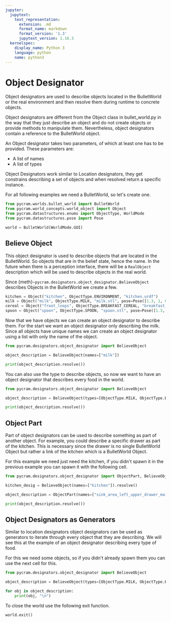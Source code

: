 ```yaml
---
jupyter:
  jupytext:
    text_representation:
      extension: .md
      format_name: markdown
      format_version: '1.3'
      jupytext_version: 1.16.3
  kernelspec:
    display_name: Python 3
    language: python
    name: python3
---
```


# Object Designator

Object designators are used to describe objects located in the BulletWorld or the real environment and then resolve them
during runtime to concrete objects.

Object designators are different from the Object class in bullet_world.py in the way that they just describe an object
and do not create objects or provide methods to manipulate them. Nevertheless, object designators contain a reference to
the BulletWorld object.

An Object designator takes two parameters, of which at least one has to be provided. These parameters are:

* A list of names
* A list of types

Object Designators work similar to Location designators, they get constrains describing a set of objects and when
resolved return a specific instance.

For all following examples we need a BulletWorld, so let's create one.

```python
from pycram.worlds.bullet_world import BulletWorld
from pycram.world_concepts.world_object import Object
from pycram.datastructures.enums import ObjectType, WorldMode
from pycram.datastructures.pose import Pose

world = BulletWorld(WorldMode.GUI)
```

## Believe Object

This object designator is used to describe objects that are located in the BulletWorld. So objects that are in the
belief state, hence the name. In the future when there is a perception interface, there will be a ```RealObject```
description which will be used to describe objects in the real world.

Since {meth}`~pycram.designators.object_designator.BelieveObject` describes Objects in the BulletWorld we create a few.

```python
kitchen = Object("kitchen", ObjectType.ENVIRONMENT, "kitchen.urdf")
milk = Object("milk", ObjectType.MILK, "milk.stl", pose=Pose([1.3, 1, 0.9]))
cereal = Object("froot_loops", ObjectType.BREAKFAST_CEREAL, "breakfast_cereal.stl", pose=Pose([1.3, 0.9, 0.95]))
spoon = Object("spoon", ObjectType.SPOON, "spoon.stl", pose=Pose([1.3, 1.1, 0.87]))
```

Now that we have objects we can create an object designator to describe them. For the start we want an object designator
only describing the milk. Since all objects have unique names we can create an object designator using a list with only
the name of the object.

```python
from pycram.designators.object_designator import BelieveObject

object_description = BelieveObject(names=["milk"])

print(object_description.resolve())
```

You can also use the type to describe objects, so now we want to have an object designator that describes every food in
the world.

```python
from pycram.designators.object_designator import BelieveObject

object_description = BelieveObject(types=[ObjectType.MILK, ObjectType.BREAKFAST_CEREAL])

print(object_description.resolve())
```

## Object Part

Part of object designators can be used to describe something as part of another object. For example, you could describe
a specific drawer as part of the kitchen. This is necessary since the drawer is no single BulletWorld Object but rather
a link of the kitchen which is a BulletWorld Object.

For this example we need just need the kitchen, if you didn't spawn it in the previous example you can spawn it with the
following cell.

```python
from pycram.designators.object_designator import ObjectPart, BelieveObject

kitchen_desig = BelieveObject(names=["kitchen"]).resolve()

object_description = ObjectPart(names=["sink_area_left_upper_drawer_main"], part_of=kitchen_desig)

print(object_description.resolve())
```

## Object Designators as Generators

Similar to location designators object designators can be used as generators to iterate through every object that they
are describing. We will see this at the example of an object designator describing every type of food.

For this we need some objects, so if you didn't already spawn them you can use the next cell for this.

```python
from pycram.designators.object_designator import BelieveObject

object_description = BelieveObject(types=[ObjectType.MILK, ObjectType.BREAKFAST_CEREAL])

for obj in object_description:
    print(obj, "\n")
```

To close the world use the following exit function.

```python
world.exit()
```
